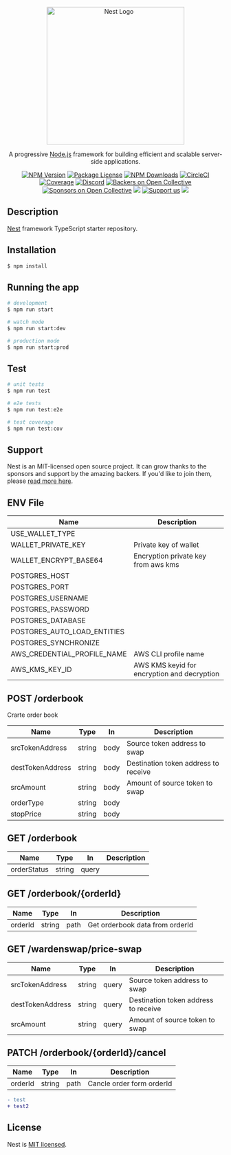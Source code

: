 <p align="center">
  <a href="http://nestjs.com/" target="blank"><img src="https://nestjs.com/img/logo_text.svg" width="320" alt="Nest Logo" /></a>
</p>

[circleci-image]: https://img.shields.io/circleci/build/github/nestjs/nest/master?token=abc123def456
[circleci-url]: https://circleci.com/gh/nestjs/nest

  <p align="center">A progressive <a href="http://nodejs.org" target="_blank">Node.js</a> framework for building efficient and scalable server-side applications.</p>
    <p align="center">
<a href="https://www.npmjs.com/~nestjscore" target="_blank"><img src="https://img.shields.io/npm/v/@nestjs/core.svg" alt="NPM Version" /></a>
<a href="https://www.npmjs.com/~nestjscore" target="_blank"><img src="https://img.shields.io/npm/l/@nestjs/core.svg" alt="Package License" /></a>
<a href="https://www.npmjs.com/~nestjscore" target="_blank"><img src="https://img.shields.io/npm/dm/@nestjs/common.svg" alt="NPM Downloads" /></a>
<a href="https://circleci.com/gh/nestjs/nest" target="_blank"><img src="https://img.shields.io/circleci/build/github/nestjs/nest/master" alt="CircleCI" /></a>
<a href="https://coveralls.io/github/nestjs/nest?branch=master" target="_blank"><img src="https://coveralls.io/repos/github/nestjs/nest/badge.svg?branch=master#9" alt="Coverage" /></a>
<a href="https://discord.gg/G7Qnnhy" target="_blank"><img src="https://img.shields.io/badge/discord-online-brightgreen.svg" alt="Discord"/></a>
<a href="https://opencollective.com/nest#backer" target="_blank"><img src="https://opencollective.com/nest/backers/badge.svg" alt="Backers on Open Collective" /></a>
<a href="https://opencollective.com/nest#sponsor" target="_blank"><img src="https://opencollective.com/nest/sponsors/badge.svg" alt="Sponsors on Open Collective" /></a>
  <a href="https://paypal.me/kamilmysliwiec" target="_blank"><img src="https://img.shields.io/badge/Donate-PayPal-ff3f59.svg"/></a>
    <a href="https://opencollective.com/nest#sponsor"  target="_blank"><img src="https://img.shields.io/badge/Support%20us-Open%20Collective-41B883.svg" alt="Support us"></a>
  <a href="https://twitter.com/nestframework" target="_blank"><img src="https://img.shields.io/twitter/follow/nestframework.svg?style=social&label=Follow"></a>
</p>
  <!--[![Backers on Open Collective](https://opencollective.com/nest/backers/badge.svg)](https://opencollective.com/nest#backer)
  [![Sponsors on Open Collective](https://opencollective.com/nest/sponsors/badge.svg)](https://opencollective.com/nest#sponsor)-->

## Description

[Nest](https://github.com/nestjs/nest) framework TypeScript starter repository.

## Installation

```bash
$ npm install
```

## Running the app

```bash
# development
$ npm run start

# watch mode
$ npm run start:dev

# production mode
$ npm run start:prod
```

## Test

```bash
# unit tests
$ npm run test

# e2e tests
$ npm run test:e2e

# test coverage
$ npm run test:cov
```

## Support

Nest is an MIT-licensed open source project. It can grow thanks to the sponsors and support by the amazing backers. If you'd like to join them, please [read more here](https://docs.nestjs.com/support).

## ENV File

| Name                        | Description                                 |
| --------------------------- | ------------------------------------------- |
| USE_WALLET_TYPE             |                                             |
| WALLET_PRIVATE_KEY          | Private key of wallet                       |
| WALLET_ENCRYPT_BASE64       | Encryption private key from aws kms         |
| POSTGRES_HOST               |                                             |
| POSTGRES_PORT               |                                             |
| POSTGRES_USERNAME           |                                             |
| POSTGRES_PASSWORD           |                                             |
| POSTGRES_DATABASE           |                                             |
| POSTGRES_AUTO_LOAD_ENTITIES |                                             |
| POSTGRES_SYNCHRONIZE        |                                             |
| AWS_CREDENTIAL_PROFILE_NAME | AWS CLI profile name                        |
| AWS_KMS_KEY_ID              | AWS KMS keyid for encryption and decryption |

## POST /orderbook

Crarte order book

| Name             | Type   | In   | Description                          |
| ---------------- | ------ | ---- | ------------------------------------ |
| srcTokenAddress  | string | body | Source token address to swap         |
| destTokenAddress | string | body | Destination token address to receive |
| srcAmount        | string | body | Amount of source token to swap       |
| orderType        | string | body |                                      |
| stopPrice        | string | body |                                      |

## GET /orderbook

| Name        | Type   | In    | Description |
| ----------- | ------ | ----- | ----------- |
| orderStatus | string | query |             |

## GET /orderbook/{orderId}

| Name    | Type   | In   | Description                     |
| ------- | ------ | ---- | ------------------------------- |
| orderId | string | path | Get orderbook data from orderId |

## GET /wardenswap/price-swap

| Name             | Type   | In    | Description                          |
| ---------------- | ------ | ----- | ------------------------------------ |
| srcTokenAddress  | string | query | Source token address to swap         |
| destTokenAddress | string | query | Destination token address to receive |
| srcAmount        | string | query | Amount of source token to swap       |

## PATCH /orderbook/{orderId}/cancel

| Name    | Type   | In   | Description               |
| ------- | ------ | ---- | ------------------------- |
| orderId | string | path | Cancle order form orderId |

```diff
- test
+ test2
```

## License

Nest is [MIT licensed](LICENSE).
